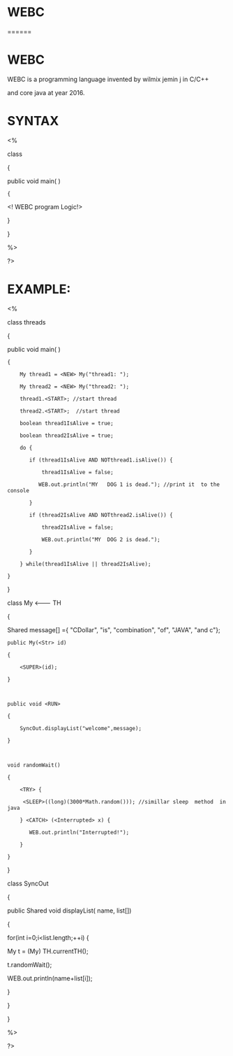 # WEBC
======

WEBC
====

WEBC  is   a programming  language  invented   by  wilmix  jemin  j  in  C/C++

and  core  java  at  year  2016.




SYNTAX
======


<WEBC>


<IMPORT>




<%
  
 class <classname>

{

   public void main( )

    {

<! WEBC  program  Logic!>

}  
  
}


%>


?>


EXAMPLE:
========



<WEBC>


<IMPORT>




<%
  
 class threads

{

   public void main( )

    {

        My thread1 = <NEW> My("thread1: ");

        My thread2 = <NEW> My("thread2: ");

        thread1.<START>; //start thread

        thread2.<START>;  //start thread

        boolean thread1IsAlive = true;

        boolean thread2IsAlive = true;

        do {

           if (thread1IsAlive AND NOTthread1.isAlive()) {

               thread1IsAlive = false;

              WEB.out.println("MY   DOG 1 is dead."); //print it  to the console

           }

           if (thread2IsAlive AND NOTthread2.isAlive()) {

               thread2IsAlive = false;

               WEB.out.println("MY  DOG 2 is dead.");

           }

        } while(thread1IsAlive || thread2IsAlive);

    }

}

 

class My <--- TH

{

Shared <Str> message[] ={ "CDollar", "is", "combination", "of", "JAVA", "and   c"};

 

    public My(<Str> id)

    {

        <SUPER>(id);

    }

 

    public void <RUN>

    {

        SyncOut.displayList("welcome",message);

    }

 

    void randomWait()

    {

        <TRY> {

         <SLEEP>((long)(3000*Math.random())); //simillar sleep  method  in  java

        } <CATCH> (<Interrupted> x) {

           WEB.out.println("Interrupted!");

        }

    }

}

 

class SyncOut

{

public Shared <Synchronized> void displayList(<Str> name,<Str> list[])

{

for(int i=0;i<list.length;++i) {

My t = (My) TH.currentTH();

t.randomWait();

WEB.out.println(name+list[i]);

}

}

} 


  
  


%>


?>





